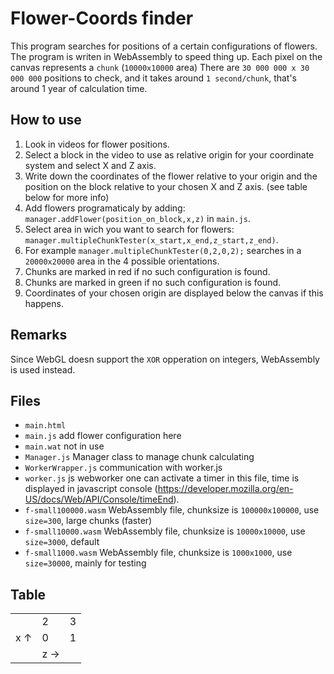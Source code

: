 # Flower-Coords finder
This program searches for positions of a certain configurations of flowers.
The program is writen in WebAssembly to speed thing up.
Each pixel on the canvas represents a `chunk` (`10000x10000` area)
There are `30 000 000 x 30 000 000` positions to check, and it takes around `1 second/chunk`, that's around 1 year of calculation time.
## How to use
1. Look in videos for flower positions.
  1. Select a block in the video to use as relative origin for your coordinate system and select X and Z axis.
  2. Write down the coordinates of the flower relative to your origin and the position on the block relative to your chosen X and Z axis. (see table below for more info)
2. Add flowers programaticaly by adding: `manager.addFlower(position_on_block,x,z)` in `main.js`.
3. Select area in wich you want to search for flowers: `manager.multipleChunkTester(x_start,x_end,z_start,z_end)`. 
  1. For example `manager.multipleChunkTester(0,2,0,2);` searches in a `20000x20000` area in the 4 possible orientations.
4. Chunks are marked in red if no such configuration is found.
5. Chunks are marked in green if no such configuration is found.
6. Coordinates of your chosen origin are displayed below the canvas if this happens.
## Remarks
Since WebGL doesn support the `XOR` opperation on integers, WebAssembly is used instead.
## Files
- `main.html`
- `main.js` add flower configuration here
- `main.wat` not in use
- `Manager.js` Manager class to manage chunk calculating
- `WorkerWrapper.js` communication with worker.js
- `worker.js` js webworker one can activate a timer in this file, time is displayed in javascript console (https://developer.mozilla.org/en-US/docs/Web/API/Console/timeEnd).
- `f-small100000.wasm` WebAssembly file, chunksize is `100000x100000`, use `size=300`, large chunks (faster)
- `f-small10000.wasm` WebAssembly file, chunksize is `10000x10000`, use `size=3000`, default
- `f-small1000.wasm` WebAssembly file, chunksize is `1000x1000`, use `size=30000`, mainly for testing
## Table
|     |     |     |
|-----|-----|-----|
|     | 2   | 3   |
| x ↑ | 0   | 1   |
|     | z → |     |